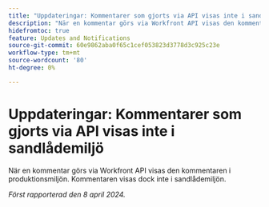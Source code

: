```yaml
---
title: "Uppdateringar: Kommentarer som gjorts via API visas inte i sandlådemiljö"
description: "När en kommentar görs via Workfront API visas den kommentaren i produktionsmiljön. Kommentaren visas dock inte i sandlådemiljön.         "
hidefromtoc: true
feature: Updates and Notifications
source-git-commit: 60e9862aba0f65c1cef053823d3778d3c925c23e
workflow-type: tm+mt
source-wordcount: '80'
ht-degree: 0%

---
```



# Uppdateringar: Kommentarer som gjorts via API visas inte i sandlådemiljö

När en kommentar görs via Workfront API visas den kommentaren i produktionsmiljön. Kommentaren visas dock inte i sandlådemiljön.

_Först rapporterad den 8 april 2024._
